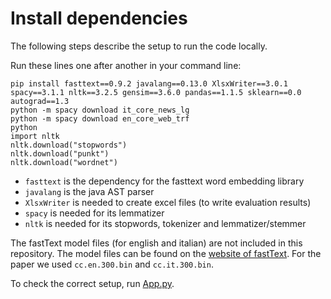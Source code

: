 # Install dependencies

The following steps describe the setup to run the code locally.

Run these lines one after another in your command line:

    pip install fasttext==0.9.2 javalang==0.13.0 XlsxWriter==3.0.1 spacy==3.1.1 nltk==3.2.5 gensim==3.6.0 pandas==1.1.5 sklearn==0.0 autograd==1.3
    python -m spacy download it_core_news_lg
    python -m spacy download en_core_web_trf
    python
    import nltk
    nltk.download("stopwords")
    nltk.download("punkt")
    nltk.download("wordnet")
    
* `fasttext` is the dependency for the fasttext word embedding library
* `javalang` is the java AST parser
* `XlsxWriter` is needed to create excel files (to write evaluation results)
* `spacy` is needed for its lemmatizer
* `nltk` is needed for its stopwords, tokenizer and lemmatizer/stemmer

The fastText model files (for english and italian) are not included in this repository. The model files can be found on the [website of fastText](https://fasttext.cc/docs/en/crawl-vectors.html). For the paper we used `cc.en.300.bin` and `cc.it.300.bin`.

To check the correct setup, run [App.py](./App.py).
